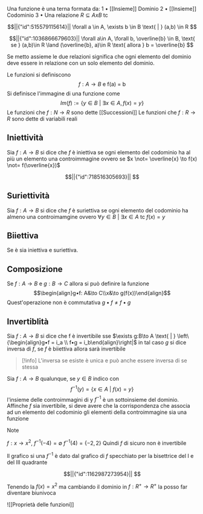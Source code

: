 Una funzione è una terna formata da:
	1 • [[Insieme]] Dominio
	2 • [[Insieme]] Codominio
	3 • Una relazione $R \subseteq AxB$ tc 	
```math
||{"id":515579115614}||
\forall a \in A, \exists b \in B \text{ | } (a,b) \in R 

```
```math
||{"id":1036866679603}||
\forall a\in A, \forall b, \overline{b} \in B, \text{ se } (a,b)\in R \land (\overline{b}, a)\in R \text{ allora } b = \overline{b}

```

Se metto assieme le due relazioni significa che ogni elemento del dominio deve essere in relazione con un solo elemento del dominio.

Le funzioni si definiscono $$f:A\to B \text{ e f(a) = b} $$
Si definisce l'immagine di una funzione come $$Im(f):=\{y\in B \text{ | }\exists x \in A, f(x) = y\}$$
Le funzioni che $f:N\to R$ sono dette [[Successioni]]
Le funzioni che $f:R\to R$ sono dette di variabili reali

## Iniettività

Sia $f:A\to B$ si dice che $f$ è iniettiva se ogni elemento del codominio ha al più un elemento una controimmagine ovvero se $x \not= \overline{x} \to f(x) \not= f(\overline{x})$
```math
||{"id":718516305693}||


```

## Suriettività

Sia $f:A\to B$ si dice che $f$ è suriettiva se ogni elemento del codominio ha almeno una controimamgine ovvero $\forall y \in B \text{ | } \exists x \in A \text{ tc } f(x) = y$ 

## Biiettiva

Se è sia iniettiva e suriettiva.

## Composizione

Se $f:A\to B$ e $g:B \to C$ allora si può definire la funzione $$\begin{align}g•f: A&\to C\\x&\to g(f(x))\end{align}$$
Quest'operazione non è commutativa $g•f \not= f•g$

## Invertiblità

Sia  $f:A\to B$ si dice che f è invertibile sse $\exists g:B\to A \text{ | } \left\{\begin{align}g•f = i_a \\ f•g = i_b\end{align}\right|$ in tal caso $g$ si dice inversa di $f$, se $f$ è biiettiva allora sarà invertibile

>[!info] 
>L'inversa se esiste è unica e può anche essere inversa di se stessa

Sia $f:A\to B$ qualunque, se $y \in B$ indico con $$f^{-1}(y) = \{x\in A \text{ | }f(x) = y\}$$
l'insieme delle controimmagini di y $f^{-1}$ è un sottoinsieme del dominio.
Affinche $f$ sia invertibile, si deve avere che la corrispondenza che associa ad un elemento del codominio gli elementi della controimmagine sia una funzione

>[!note]
>$f:x\to x^2$, $f^{-1}(-4) = \emptyset$ $f^{-1}(4) = \{-2, 2\}$
>Quindi $f$ di sicuro non è invertibile

Il grafico si una $f^{-1}$ è dato dal grafico di $f$ specchiato per la bisettrice del I e del III quadrante

```math
||{"id":1162987273954}||


```
Tenendo la $f(x) =x^2$ ma cambiando il dominio in $f:R^+ \to R^+$ la posso far diventare biunivoca

![[Proprietà delle funzioni]]

